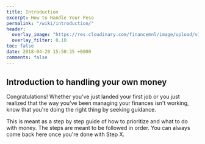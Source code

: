 ```yaml
---
title: Introduction
excerpt: How to Handle Your Peso
permalink: "/wiki/introduction/"
header:
  overlay_image: "https://res.cloudinary.com/financemnl/image/upload/v1524808231/Header%20Images/pexels-photo-845242.jpg"
  overlay_filter: 0.10
toc: false
date: 2018-04-20 15:50:35 +0000
comments: false
---
```


## Introduction to handling your own money

Congratulations! Whether you've just landed your first job or you just realized that the way you've been managing your finances isn't working, know that you're doing the right thing by seeking guidance.

This is meant as a step by step guide of how to prioritize and what to do with money. The steps are meant to be followed in order. You can always come back here once you're done with Step X.
